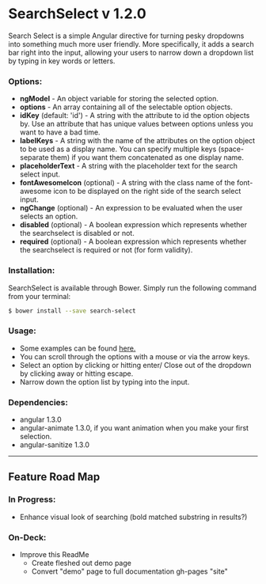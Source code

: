 # SearchSelect v 1.2.0
Search Select is a simple Angular directive for turning pesky dropdowns into something much more user friendly. More specifically,
it adds a search bar right into the input, allowing your users to narrow down a dropdown list by typing in key words or letters.

### Options:
  * **ngModel** - An object variable for storing the selected option.
  * **options** - An array containing all of the selectable option objects.
  * **idKey** (default: 'id') - A string with the attribute to id the option objects by. Use an attribute
  that has unique values between options unless you want to have a bad time.
  * **labelKeys** - A string with the name of the attributes on the option object to be used as a display name. You can specify multiple keys (space-separate them) if you want them concatenated as one display name.
  * **placeholderText** - A string with the placeholder text for the search select input.
  * **fontAwesomeIcon** (optional) - A string with the class name of the font-awesome icon to be displayed on the right side of the search select input.
  * **ngChange** (optional) - An expression to be evaluated when the user selects an option.
  * **disabled** (optional) - A boolean expression which represents whether the searchselect is disabled or not.
  * **required** (optional) - A boolean expression which represents whether the searchselect is required or not (for form validity).

### Installation:
SearchSelect is available through Bower. Simply run the following command from your terminal:

```sh
$ bower install --save search-select
```

### Usage:
  * Some examples can be found [here.](https://museofmoose.github.io/SearchSelect/dist/)
  * You can scroll through the options with a mouse or via the arrow keys.
  * Select an option by clicking or hitting enter/ Close out of the dropdown by clicking away or hitting escape.
  * Narrow down the option list by typing into the input.

### Dependencies:
  * angular 1.3.0
  * angular-animate 1.3.0, if you want animation when you make your first selection.
  * angular-sanitize 1.3.0

---

## Feature Road Map

### In Progress:
  * Enhance visual look of searching (bold matched substring in results?)

### On-Deck:
  * Improve this ReadMe
    * Create fleshed out demo page
    * Convert "demo" page to full documentation gh-pages "site"
